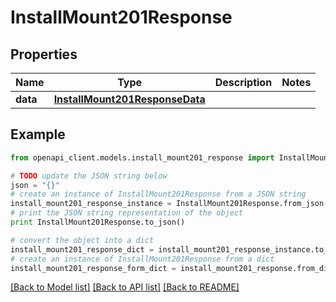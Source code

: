 # InstallMount201Response


## Properties

Name | Type | Description | Notes
------------ | ------------- | ------------- | -------------
**data** | [**InstallMount201ResponseData**](InstallMount201ResponseData.md) |  | 

## Example

```python
from openapi_client.models.install_mount201_response import InstallMount201Response

# TODO update the JSON string below
json = "{}"
# create an instance of InstallMount201Response from a JSON string
install_mount201_response_instance = InstallMount201Response.from_json(json)
# print the JSON string representation of the object
print InstallMount201Response.to_json()

# convert the object into a dict
install_mount201_response_dict = install_mount201_response_instance.to_dict()
# create an instance of InstallMount201Response from a dict
install_mount201_response_form_dict = install_mount201_response.from_dict(install_mount201_response_dict)
```
[[Back to Model list]](../README.md#documentation-for-models) [[Back to API list]](../README.md#documentation-for-api-endpoints) [[Back to README]](../README.md)


